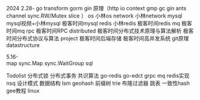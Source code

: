 2024 2.28-
go transform gorm gin 原理（http io context gmp gc gin ants channel sync.RW/Mutex slice ）
os 小林os
network 小林network
mysql mysql视频+小林mysql 极客时间mysql
redis 小林redis 极客时间redis
mq 极客时间mq
rpc 极客时间RPC
distributed 极客时间分布式技术原理与算法解析 极客时间分布式协议与算法
project 极客时间后端存储 极客时间高并发系统 git原理
datastructure 


5.16-  
 map sync.Map sync.WaitGroup sql 



Todolist
分布式锁
分布式事务 
共识算法
go-redis
go-edct
grpc
mq redis实现 nsq
设计模式
数据结构 lsm geohash 前缀树 trie 布隆过滤器 跳表 一致性hash
gee教程
linux